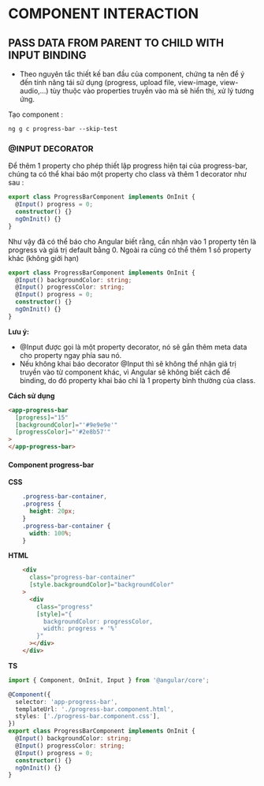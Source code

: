 # COMPONENT INTERACTION

## PASS DATA FROM PARENT TO CHILD WITH INPUT BINDING

- Theo nguyên tắc thiết kế ban đầu của component, chứng ta nên để ý đến tính năng tái sử dụng (progress, upload file, view-image, view-audio,...) tùy thuộc vào properties truyền vào mà sẽ hiển thị, xử lý tương ứng.

Tạo component :

```
ng g c progress-bar --skip-test
```

### @INPUT DECORATOR

Để thêm 1 property cho phép thiết lập progress hiện tại của progress-bar, chúng ta có thể khai báo một property cho class và thêm 1 decorator như sau :

```typescript
export class ProgressBarComponent implements OnInit {
  @Input() progress = 0;
  constructor() {}
  ngOnInit() {}
}
```

Như vậy đã có thể báo cho Angular biết rằng, cần nhận vào 1 property tên là progress và giá trị default bằng 0. Ngoài ra cũng có thể thêm 1 số property khác (không giới hạn)

```typescript
export class ProgressBarComponent implements OnInit {
  @Input() backgroundColor: string;
  @Input() progressColor: string;
  @Input() progress = 0;
  constructor() {}
  ngOnInit() {}
}
```
**Lưu ý:**
- @Input được gọi là một property decorator, nó sẽ gắn thêm meta data cho property ngay phía sau nó.
- Nếu không khai báo decorator @Input thì sẽ không thể nhận giá trị truyền vào từ component khác, vì Angular sẽ không biết cách để binding, do đó property khai báo chỉ là 1 property bình thường của class.

**Cách sử dụng**
```html
<app-progress-bar
  [progress]="15"
  [backgroundColor]="'#9e9e9e'"
  [progressColor]="'#2e8b57'"
>
</app-progress-bar>
```

#### Component progress-bar

**CSS**
```css
    .progress-bar-container,
    .progress {
      height: 20px;
    }
    .progress-bar-container {
      width: 100%;
    }
```
**HTML**
```html
    <div
      class="progress-bar-container"
      [style.backgroundColor]="backgroundColor"
    >
      <div
        class="progress"
        [style]="{
          backgroundColor: progressColor,
          width: progress + '%'
        }"
      ></div>
    </div>
```
**TS**
```typescript
import { Component, OnInit, Input } from '@angular/core';

@Component({
  selector: 'app-progress-bar',
  templateUrl: './progress-bar.component.html',
  styles: ['./progress-bar.component.css'],
})
export class ProgressBarComponent implements OnInit {
  @Input() backgroundColor: string;
  @Input() progressColor: string;
  @Input() progress = 0;
  constructor() {}
  ngOnInit() {}
}
```